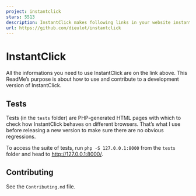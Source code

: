 ```yaml
---
project: instantclick
stars: 5513
description: InstantClick makes following links in your website instant.
url: https://github.com/dieulot/instantclick
---
```


InstantClick
============

All the informations you need to use InstantClick are on the link above. This ReadMe’s purpose is about how to use and contribute to a development version of InstantClick.

Tests
-----

Tests (in the `tests` folder) are PHP-generated HTML pages with which to check how InstantClick behaves on different browsers. That’s what I use before releasing a new version to make sure there are no obvious regressions.

To access the suite of tests, run `php -S 127.0.0.1:8000` from the `tests` folder and head to http://127.0.0.1:8000/.

Contributing
------------

See the `Contributing.md` file.
